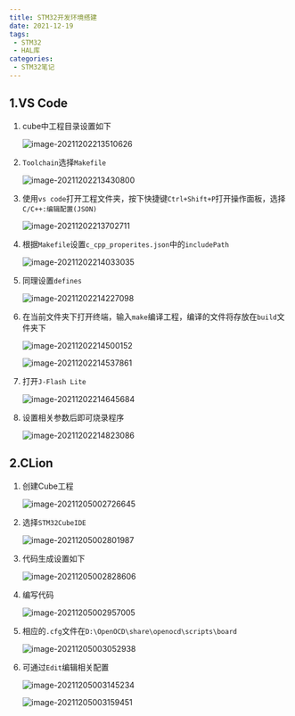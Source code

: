```yaml
---
title: STM32开发环境搭建
date: 2021-12-19
tags:
 - STM32
 - HAL库
categories:
 - STM32笔记
---
```


## 1.VS Code

1. cube中工程目录设置如下

   ![image-20211202213510626](https://s2.loli.net/2021/12/19/VkpbHesMGu7RCwT.png)

   

2. `Toolchain`选择`Makefile`

   ![image-20211202213430800](https://s2.loli.net/2021/12/19/jnliLJN1OIEsdeH.png)

   

3. 使用`vs code`打开工程文件夹，按下快捷键`Ctrl+Shift+P`打开操作面板，选择`C/C++:编辑配置(JSON)`

   ![image-20211202213702711](https://s2.loli.net/2021/12/19/mhnkQPtzj1BOs26.png)

   

4. 根据`Makefile`设置`c_cpp_properites.json`中的`includePath`

   ![image-20211202214033035](https://s2.loli.net/2021/12/19/VEga5qyuUQ9RCsh.png)

   

5. 同理设置`defines`

   ![image-20211202214227098](https://s2.loli.net/2021/12/19/u9UHyOZY6R2lBfn.png)

   

6. 在当前文件夹下打开终端，输入`make`编译工程，编译的文件将存放在`build`文件夹下

   ![image-20211202214500152](https://s2.loli.net/2021/12/19/8Rd1cqTFfSkmUQO.png)

   ![image-20211202214537861](https://s2.loli.net/2021/12/19/8EWIKkDsHMYUBmd.png)

   

7. 打开`J-Flash Lite`

   ![image-20211202214645684](https://s2.loli.net/2021/12/19/YmIHtjEKUbO2k4T.png)

   

8. 设置相关参数后即可烧录程序

   ![image-20211202214823086](https://s2.loli.net/2021/12/19/kfVAibhdtBnX3Zz.png)

## 2.CLion

1. 创建Cube工程

   ![image-20211205002726645](https://s2.loli.net/2021/12/19/wgi37Thl9ez6DCj.png)

   

2. 选择`STM32CubeIDE`

   ![image-20211205002801987](https://s2.loli.net/2021/12/19/OD1Ut6Nz9j4dp5L.png)

   

3. 代码生成设置如下

   ![image-20211205002828606](https://s2.loli.net/2021/12/19/QuWBSVUaCey3kY7.png)

   

4. 编写代码

   ![image-20211205002957005](https://s2.loli.net/2021/12/19/a2mTsrcS8354K9F.png)

   

5. 相应的`.cfg`文件在`D:\OpenOCD\share\openocd\scripts\board`

   ![image-20211205003052938](https://s2.loli.net/2021/12/19/OuXKzeIkiGUVLg6.png)



6. 可通过`Edit`编辑相关配置

   ![image-20211205003145234](https://s2.loli.net/2021/12/19/IoKYnxv3Fs8TCJq.png)

   ![image-20211205003159451](https://s2.loli.net/2021/12/19/Jz8Y5IcPbgDp9Qm.png)